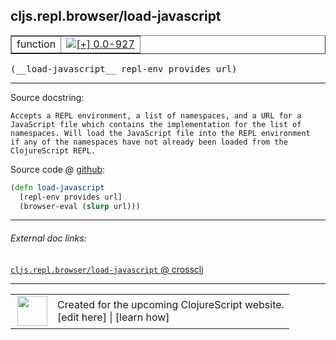 ## cljs.repl.browser/load-javascript



 <table border="1">
<tr>
<td>function</td>
<td><a href="https://github.com/cljsinfo/cljs-api-docs/tree/0.0-927"><img valign="middle" alt="[+] 0.0-927" title="Added in 0.0-927" src="https://img.shields.io/badge/+-0.0--927-lightgrey.svg"></a> </td>
</tr>
</table>


 <samp>
(__load-javascript__ repl-env provides url)<br>
</samp>

---





Source docstring:

```
Accepts a REPL environment, a list of namespaces, and a URL for a
JavaScript file which contains the implementation for the list of
namespaces. Will load the JavaScript file into the REPL environment
if any of the namespaces have not already been loaded from the
ClojureScript REPL.
```


Source code @ [github](https://github.com/clojure/clojurescript/blob/r1.7.145/src/main/clojure/cljs/repl/browser.clj#L202-L209):

```clj
(defn load-javascript
  [repl-env provides url]
  (browser-eval (slurp url)))
```

<!--
Repo - tag - source tree - lines:

 <pre>
clojurescript @ r1.7.145
└── src
    └── main
        └── clojure
            └── cljs
                └── repl
                    └── <ins>[browser.clj:202-209](https://github.com/clojure/clojurescript/blob/r1.7.145/src/main/clojure/cljs/repl/browser.clj#L202-L209)</ins>
</pre>

-->

---



###### External doc links:

[`cljs.repl.browser/load-javascript` @ crossclj](http://crossclj.info/fun/cljs.repl.browser/load-javascript.html)<br>

---

 <table>
<tr><td>
<img valign="middle" align="right" width="48px" src="http://i.imgur.com/Hi20huC.png">
</td><td>
Created for the upcoming ClojureScript website.<br>
[edit here] | [learn how]
</td></tr></table>

[edit here]:https://github.com/cljsinfo/cljs-api-docs/blob/master/cljsdoc/cljs.repl.browser/load-javascript.cljsdoc
[learn how]:https://github.com/cljsinfo/cljs-api-docs/wiki/cljsdoc-files

<!--

This information was too distracting to show to readers, but I'll leave it
commented here since it is helpful to:

- pretty-print the data used to generate this document
- and show how to retrieve that data



The API data for this symbol:

```clj
{:ns "cljs.repl.browser",
 :name "load-javascript",
 :signature ["[repl-env provides url]"],
 :history [["+" "0.0-927"]],
 :type "function",
 :full-name-encode "cljs.repl.browser/load-javascript",
 :source {:code "(defn load-javascript\n  [repl-env provides url]\n  (browser-eval (slurp url)))",
          :title "Source code",
          :repo "clojurescript",
          :tag "r1.7.145",
          :filename "src/main/clojure/cljs/repl/browser.clj",
          :lines [202 209]},
 :full-name "cljs.repl.browser/load-javascript",
 :docstring "Accepts a REPL environment, a list of namespaces, and a URL for a\nJavaScript file which contains the implementation for the list of\nnamespaces. Will load the JavaScript file into the REPL environment\nif any of the namespaces have not already been loaded from the\nClojureScript REPL."}

```

Retrieve the API data for this symbol:

```clj
;; from Clojure REPL
(require '[clojure.edn :as edn])
(-> (slurp "https://raw.githubusercontent.com/cljsinfo/cljs-api-docs/catalog/cljs-api.edn")
    (edn/read-string)
    (get-in [:symbols "cljs.repl.browser/load-javascript"]))
```

-->
